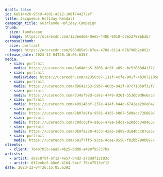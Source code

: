 ```yaml
---
draft: false
id: 6e514420-95c9-4801-a512-108f744272ef
title: Jacquemus Holiday Kendall
campaign_title: Guirlande Holiday Campaign
thumb:
  size: landscape
  image: https://ucarecdn.com/123eedde-0ee5-448b-8010-c7e52788ebab/
carouselthumb:
  size: portrait
  image: https://ucarecdn.com/965d85a9-b7ea-478d-8114-07b798b2e892/
release_date: 2023-12-04T20:16:05.635Z
media:
  - size: portrait
    media: https://ucarecdn.com/5a04dca5-3806-4c0f-a89c-bc5f863d41f7/
  - size: portrait
    mediaVideo: https://ucarecdn.com/a2356c07-111f-4cfe-901f-4b3072185d83/
  - size: portrait
    media: https://ucarecdn.com/d9641c63-59b7-400b-942f-87c71058f32f/
  - size: portrait
    media: https://ucarecdn.com/534af98d-ca92-4748-9261-5536b9d0e6ac/
  - size: portrait
    media: https://ucarecdn.com/499146bf-237e-414f-b44d-6742ee298e04/
  - size: portrait
    media: https://ucarecdn.com/2b07a8fa-9581-4165-b067-5d0acc726888/
  - size: portrait
    media: https://ucarecdn.com/c0dcc8f4-aa66-479a-bdca-620ddc349465/
  - size: portrait
    media: https://ucarecdn.com/0b9fa280-4533-42e5-bd99-d184bcc87ce5/
  - size: portrait
    media: https://ucarecdn.com/691f7ff5-93ce-4cee-9550-f82bb790b097/
clients:
  - client: 764b705b-6aa5-4b25-9dd8-a490f95737ba
artists:
  - artist: de9c0f9f-6f12-4e57-b4d2-270d4f12103c
  - artist: 017eebe5-b8e6-4164-94cf-70c47513ef12
date: 2023-12-04T20:16:05.639Z
---
```

